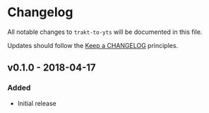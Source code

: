 # Changelog

All notable changes to `trakt-to-yts` will be documented in this file.

Updates should follow the [Keep a CHANGELOG](http://keepachangelog.com) principles.

## v0.1.0 - 2018-04-17

### Added
- Initial release
